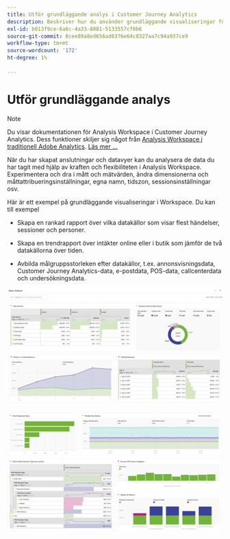 ```yaml
---
title: Utför grundläggande analys i Customer Journey Analytics
description: Beskriver hur du använder grundläggande visualiseringar för att analysera data i Customer Journey Analytics
exl-id: b013f9ce-6a6c-4a33-8081-5133557cf0b6
source-git-commit: 8cee89a8ed656ad6376e64c8327aa7c94a937ce9
workflow-type: tm+mt
source-wordcount: '172'
ht-degree: 1%

---
```


# Utför grundläggande analys

>[!NOTE]
>
>Du visar dokumentationen för Analysis Workspace i Customer Journey Analytics. Dess funktioner skiljer sig något från [Analysis Workspace i traditionell Adobe Analytics](https://experienceleague.adobe.com/docs/analytics/analyze/analysis-workspace/home.html). [Läs mer …](/help/getting-started/cja-aa.md)

När du har skapat anslutningar och datavyer kan du analysera de data du har tagit med hjälp av kraften och flexibiliteten i Analysis Workspace. Experimentera och dra i mått och mätvärden, ändra dimensionerna och måttattribueringsinställningar, egna namn, tidszon, sessionsinställningar osv.

Här är ett exempel på grundläggande visualiseringar i Workspace. Du kan till exempel

* Skapa en rankad rapport över vilka datakällor som visar flest händelser, sessioner och personer.

* Skapa en trendrapport över intäkter online eller i butik som jämför de två datakällorna över tiden.

* Avbilda målgruppsstorleken efter datakällor, t.ex. annonsvisningsdata, Customer Journey Analytics-data, e-postdata, POS-data, callcenterdata och undersökningsdata.

![](assets/cja-basic-analysis.png)

![](assets/cja-basic-analysis2.png)
